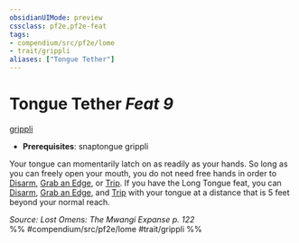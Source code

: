 ```yaml
---
obsidianUIMode: preview
cssclass: pf2e,pf2e-feat
tags:
- compendium/src/pf2e/lome
- trait/grippli
aliases: ["Tongue Tether"]
---
```

# Tongue Tether  *Feat 9*  
[grippli](../../rules/traits/grippli-b2.md)  

- **Prerequisites**: snaptongue grippli

Your tongue can momentarily latch on as readily as your hands. So long as you can freely open your mouth, you do not need free hands in order to [Disarm](../../rules/actions/disarm.md), [Grab an Edge](../../rules/actions/grab-an-edge.md), or [Trip](../../rules/actions/trip.md). If you have the Long Tongue feat, you can [Disarm](../../rules/actions/disarm.md), [Grab an Edge](../../rules/actions/grab-an-edge.md), and [Trip](../../rules/actions/trip.md) with your tongue at a distance that is 5 feet beyond your normal reach.

*Source: Lost Omens: The Mwangi Expanse p. 122*  
%% #compendium/src/pf2e/lome #trait/grippli %%